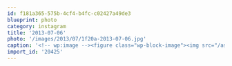 ```yaml
---
id: f181a365-575b-4cf4-b4fc-c02427a49de3
blueprint: photo
category: instagram
title: '2013-07-06'
photo: '/images/2013/07/1f20a-2013-07-06.jpg'
caption: '<!-- wp:image --><figure class="wp-block-image"><img src="/assets/images/2013/07/1f20a-2013-07-06.jpg" /></figure><!-- /wp:image --><!-- wp:paragraph --><p>Marching band w on stilts? Yes please #wds</p><!-- /wp:paragraph -->'
import_id: '20425'
---
```

